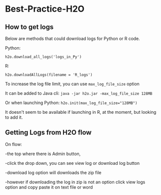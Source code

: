 # Best-Practice-H2O

## How to get logs

Below are methods that could download logs for Python or R code.

Python:

```h2o.download_all_logs('logs_in_Py')```

R:

```h2o.downloadAllLogs(filename = 'R_logs')```

To increase the log file limit, you can use ```max_log_file_size``` option

It can be added to Java cli: ```java -jar h2o.jar -max_log_file_size 128MB```

Or when launching Python: ```h2o.init(max_log_file_size="128MB")```

It doesn't seem to be available if launching in R, at the moment, but looking to add it.


## Getting Logs from H2O flow

On flow:

-the top where there is Admin button, 

-click the drop down, you can see view log or download log button

-download log option will downloads the zip file 

-however if downloading the log in zip is not an option click view logs option and copy paste it on text file or word 
